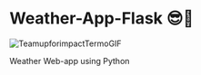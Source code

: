 # Weather-App-Flask 😎🌅
![TeamupforimpactTermoGIF](https://user-images.githubusercontent.com/100989379/184537220-33751174-80a9-4485-ad25-8950e9776197.gif)

Weather Web-app using Python 

